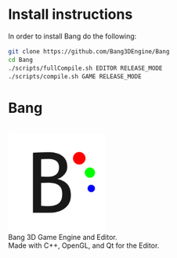 # Install instructions
In order to install Bang do the following:
``` Bash
git clone https://github.com/Bang3DEngine/Bang
cd Bang
./scripts/fullCompile.sh EDITOR RELEASE_MODE
./scripts/compile.sh GAME RELEASE_MODE
```

# Bang
<br/>
<img src="/EngineAssets/BangLogo.png" width="200">
<br/>
Bang 3D Game Engine and Editor. <br/>
Made with C++, OpenGL, and Qt for the Editor.
